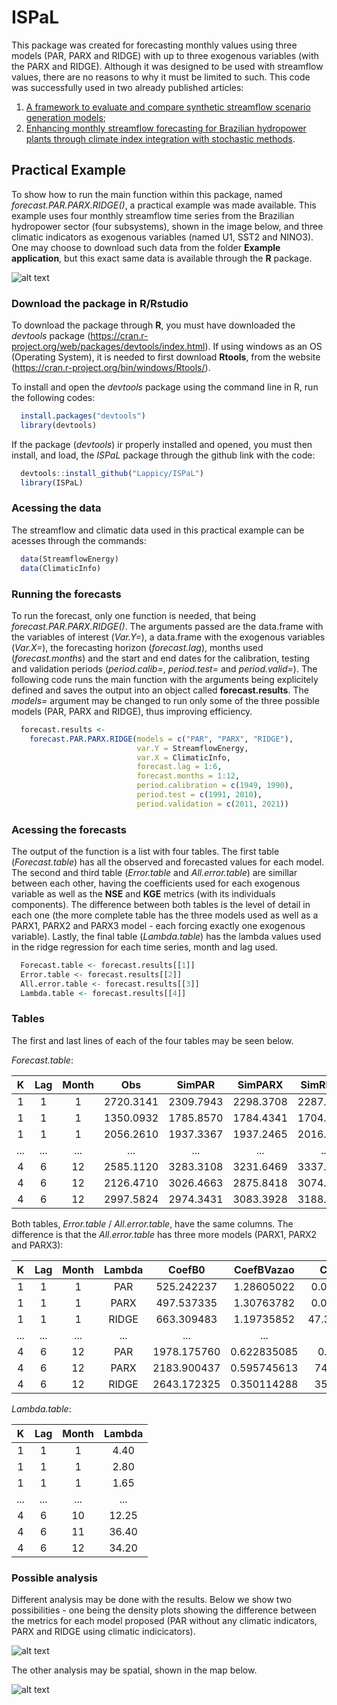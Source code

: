 # ISPaL

This package was created for forecasting monthly values using three models (PAR, PARX and RIDGE) with up to three exogenous variables (with the PARX and RIDGE). Although it was designed to be used with streamflow values, there are no reasons to why it must be limited to such. This code was successfully used in two already published articles:
1. [A framework to evaluate and compare synthetic streamflow scenario generation models](https://doi.org/10.1590/2318-0331.282320230115);
2. [Enhancing monthly streamflow forecasting for Brazilian hydropower plants through climate index integration with stochastic methods](https://doi.org/10.1590/2318-0331.282320230118).

## Practical Example

To show how to run the main function within this package, named *forecast.PAR.PARX.RIDGE()*, a practical example was made available. This example uses four monthly streamflow time series from the Brazilian hydropower sector (four subsystems), shown in the image below, and three climatic indicators as exogenous variables (named U1, SST2 and NINO3). One may choose to download such data from the folder **Example application**, but this exact same data is available through the **R** package.

![alt text](https://github.com/Lappicy/ISPaL/blob/main/Example%20application/Images%20created/Map%20subsistem%20centroid.png)

### Download the package in R/Rstudio

To download the package through **R**, you must have downloaded the *devtools* package (https://cran.r-project.org/web/packages/devtools/index.html). If using windows as an OS (Operating System), it is needed to first download **Rtools**, from the website (https://cran.r-project.org/bin/windows/Rtools/).

To install and open the *devtools* package using the command line in R, run the following codes:
```r
  install.packages("devtools")
  library(devtools)
```
If the package (*devtools*) ir properly installed and opened, you must then install, and load, the *ISPaL* package through the github link with the code:
```r
  devtools::install_github("Lappicy/ISPaL")
  library(ISPaL)
```
### Acessing the data

The streamflow and climatic data used in this practical example can be acesses through the commands:
```r
  data(StreamflowEnergy)
  data(ClimaticInfo)
```
### Running the forecasts

To run the forecast, only one function is needed, that being *forecast.PAR.PARX.RIDGE()*. The arguments passed are the data.frame with the variables of interest (*Var.Y=*), a data.frame with the exogenous variables (*Var.X=*), the forecasting horizon (*forecast.lag*), months used (*forecast.months*) and the start and end dates for the calibration, testing and validation periods (*period.calib=*, *period.test=* and *period.valid=*). The following code runs the main function with the arguments being explicitely defined and saves the output into an object called **forecast.results**. The *models=* argument may be changed to run only some of the three possible models (PAR, PARX and RIDGE), thus improving efficiency.
```r
  forecast.results <-
    forecast.PAR.PARX.RIDGE(models = c("PAR", "PARX", "RIDGE"),
                            var.Y = StreamflowEnergy,
                            var.X = ClimaticInfo,
                            forecast.lag = 1:6,
                            forecast.months = 1:12,
                            period.calibration = c(1949, 1990),
                            period.test = c(1991, 2010),
                            period.validation = c(2011, 2021))
```
### Acessing the forecasts

The output of the function is a list with four tables. The first table (*Forecast.table*) has all the observed and forecasted values for each model. The second and third table (*Error.table* and *All.error.table*) are simillar between each other, having the coefficients used for each exogenous variable as well as the **NSE** and **KGE** metrics (with its individuals components). The difference between both tables is the level of detail in each one (the more complete table has the three models used as well as a PARX1, PARX2 and PARX3 model - each forcing exactly one exogenous variable). Lastly, the final table (*Lambda.table*) has the lambda values used in the ridge regression for each time series, month and lag used.
```r
  Forecast.table <- forecast.results[[1]]
  Error.table <- forecast.results[[2]]
  All.error.table <- forecast.results[[3]]
  Lambda.table <- forecast.results[[4]]
```
 ### Tables 

The first and last lines of each of the four tables may be seen below.

*Forecast.table*:

| K  | Lag  | Month | Obs | SimPAR | SimPARX | SimRIDGE | SimPARX0 | SimPARX1 | SimPARX2 | SimPARX3 |
| :----------: | :----------: | :----------: | :----------: | :----------: | :----------: | :----------: | :----------: | :----------: | :----------: | :----------: |
| 1 | 1 | 1 | 2720.3141 | 2309.7943 | 2298.3708 | 2287.6540 | 2311.3535 | 2480.7898 | 2298.3708 | 2252.7486 |
| 1 | 1 | 1 | 1350.0932 | 1785.8570 | 1784.4341 | 1704.5644 | 1780.2105 | 1537.3510 | 1784.4341 | 1786.6621 |
| 1 | 1 | 1 | 2056.2610 | 1937.3367 | 1937.2465 | 2016.5013 | 1933.7735 | 2182.3509 | 1937.2465 | 1963.6256 |
| ... | ... | ... | ... | ... | ... | ... | ... | ... | ... | ... |
| 4 | 6 | 12 | 2585.1120 | 3283.3108 | 3231.6469 | 3337.2106 | 3270.5714 | 3202.9450 | 3193.2188 | 3359.0699 |
| 4 | 6 | 12 | 2126.4710 | 3026.4663 | 2875.8418 | 3074.8666 | 3004.2802 | 2950.1355 | 2950.1957 | 2989.7818 |
| 4 | 6 | 12 | 2997.5824 | 2974.3431 | 3083.3928 | 3188.0931 | 2950.2400 | 3036.4004 | 2902.9608 | 2992.6121 |

Both tables, *Error.table* / *All.error.table*, have the same columns. The difference is that the *All.error.table* has three more models (PARX1, PARX2 and PARX3):

| K  | Lag  | Month | Lambda | CoefB0 | CoefBVazao | CoefBX1 | CoefBX2 | CoefBX3 | NSE.orig | NSE.comp | Alpha.NSE | Beta.NSE | r.NSE | KGE.orig | Alpha.KGE | Beta.KGE | r.KGE |
| :----------: | :----------: | :----------: | :----------: | :----------: | :----------: | :----------: | :----------: | :----------: | :----------: | :----------: | :----------: | :----------: |  :----------: | :----------: | :----------: |  :----------: | :----------: |
| 1 | 1 | 1 | PAR | 525.242237 | 1.28605022 | 0.00000000 | 0.000000 | 0.0000000 | 0.408715395 | 0.429344876 | 0.76733382 | 0.430889002 | 0.78441180 | 0.630199374 | 0.76733382 | 1.1901070 | 0.78441180 |
| 1 | 1 | 1 | PARX | 497.537335 | 1.30763782 | 0.00000000 | 29.343743 | 0.0000000 | 0.406752039 | 0.426690857 | 0.77169391 | 0.423614639 | 0.77858053 | 0.631108467 | 0.77169391 | 1.1868976 | 0.77858053 |
| 1 | 1 | 1 | RIDGE | 663.309483 | 1.19735852 | 47.37760182 | 25.644468 | 46.2968682 | 0.407968389 | 0.430721627 | 0.74652589 | 0.452525296 | 0.79890175 | 0.619801487 | 0.74652589 | 1.1996529 | 0.79890175 |
| ... | ... | ... | ... | ... | ... | ... | ... | ... | ... | ... | ... | ... | ... | ... | ... | ... | ... |
| 4 | 6 | 12 | PAR | 1978.175760 | 0.622835085 | 0.000000 | 0.000000 | 0.0000000 | -1.61319884 | -1.49194078 | 0.48541761 | 1.101172376 | -0.04504362 | -0.180908108 | 0.48541761 | 1.1939917 | -0.04504362 |
| 4 | 6 | 12 | PARX | 2183.900437 | 0.595745613 | 74.756779 | -80.498486 | 160.9157879 | -1.98999787 | -1.83914904 | 0.61230022 | 1.228205319 | 0.03613491 | -0.061208444 | 0.61230022 | 1.2163708 | 0.03613491 |
| 4 | 6 | 12 | RIDGE | 2643.172325 | 0.350114288 | 35.250906 | -12.987287 | 135.9972728 | -1.95075196 | -1.79037626 | 0.38036294 | 1.266395290 | -0.05513584 | -0.243798517 | 0.38036294 | 1.2230987 | -0.05513584 |

*Lambda.table*:

| K  | Lag  | Month | Lambda |
| :----------: | :----------: | :----------: | :----------: |
| 1 | 1 | 1 | 4.40 |
| 1 | 1 | 1 | 2.80 |
| 1 | 1 | 1 | 1.65 |
| ... | ... | ... | ... |
| 4 | 6 | 10 | 12.25 |
| 4 | 6 | 11 | 36.40 |
| 4 | 6 | 12 | 34.20 |

 ### Possible analysis

 Different analysis may be done with the results. Below we show two possibilities - one being the density plots showing the difference between the metrics for each model proposed (PAR without any climatic indicators, PARX and RIDGE using climatic indicicators).

![alt text](https://github.com/Lappicy/ISPaL/blob/main/Example%20application/Images%20created/Climatic%20value%20density%20plot%20and%20boxplot.png)

 The other analysis may be spatial, shown in the map below.

 ![alt text](https://github.com/Lappicy/ISPaL/blob/main/Example%20application/Images%20created/Climatic%20gain%20SUBSYSTEM%20KGE.png)
